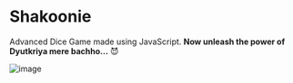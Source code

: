 # Shakoonie
Advanced Dice Game made using JavaScript. <b>Now unleash the power of Dyutkriya mere bachho...</b> 😈

![image](https://user-images.githubusercontent.com/64016811/207317424-a80806eb-fa34-4631-a8dd-6f4d1f91323b.png)
